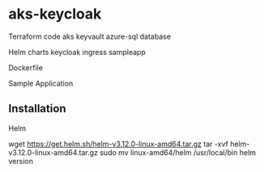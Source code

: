 # aks-keycloak

Terraform code
   aks
   keyvault
   azure-sql database
   

Helm charts
   keycloak
   ingress
   sampleapp

Dockerfile

Sample Application



Installation
------------

Helm

wget https://get.helm.sh/helm-v3.12.0-linux-amd64.tar.gz
tar -xvf  helm-v3.12.0-linux-amd64.tar.gz
sudo mv linux-amd64/helm /usr/local/bin
helm version
